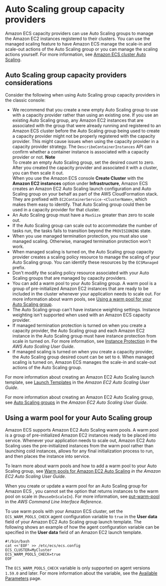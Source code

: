 # Auto Scaling group capacity providers<a name="asg-capacity-providers"></a>

Amazon ECS capacity providers can use Auto Scaling groups to manage the Amazon EC2 instances registered to their clusters\. You can use the managed scaling feature to have Amazon ECS manage the scale\-in and scale\-out actions of the Auto Scaling group or you can manage the scaling actions yourself\. For more information, see [Amazon ECS cluster Auto Scaling](cluster-auto-scaling.md)\.

## Auto Scaling group capacity providers considerations<a name="asg-capacity-providers-considerations"></a>

Consider the following when using Auto Scaling group capacity providers in the classic console:
+ We recommend that you create a new empty Auto Scaling group to use with a capacity provider rather than using an existing one\. If you use an existing Auto Scaling group, any Amazon EC2 instances that are associated with the group that were already running and registered to an Amazon ECS cluster before the Auto Scaling group being used to create a capacity provider might not be properly registered with the capacity provider\. This might cause issues when using the capacity provider in a capacity provider strategy\. The `DescribeContainerInstances` API can confirm whether a container instance is associated with a capacity provider or not\.
**Note**  
To create an empty Auto Scaling group, set the desired count to zero\. After you created the capacity provider and associated it with a cluster, you can then scale it out\.  
When you use the Amazon ECS console **Create Cluster** with the **Amazon EC2 instances** option under **Infrastructure**, Amazon ECS creates an Amazon EC2 Auto Scaling launch configuration and Auto Scaling group on your behalf as part of the AWS CloudFormation stack\. They are prefixed with `EC2ContainerService-<ClusterName>`, which makes them easy to identify\. That Auto Scaling group could then be used in a capacity provider for that cluster\.
+ An Auto Scaling group must have a `MaxSize` greater than zero to scale out\.
+ If the Auto Scaling group can scale out to accommodate the number of tasks run, the tasks fails to transition beyond the `PROVISIONING` state\.
+ When you use managed termination protection, you must also use managed scaling\. Otherwise, managed termination protection won't work\.
+ When managed scaling is turned on, the Auto Scaling group capacity provider creates a scaling policy resource to manage the scaling of your Auto Scaling group\. You can identify these resources by the `ECSManaged` prefix\. 
+ Don't modify the scaling policy resource associated with your Auto Scaling groups that are managed by capacity providers\. 
+ You can add a warm pool to your Auto Scaling group\. A warm pool is a group of pre\-initialized Amazon EC2 instances that are ready to be included in the cluster whenever your application needs to scale out\. For more information about warm pools, see [Using a warm pool for your Auto Scaling group](#using-warm-pool)\.
+ The Auto Scaling group can't have instance weighting settings\. Instance weighting isn't supported when used with an Amazon ECS capacity provider\.
+ If managed termination protection is turned on when you create a capacity provider, the Auto Scaling group and each Amazon EC2 instance in the Auto Scaling group must have instance protection from scale in turned on\. For more information, see [Instance Protection](https://docs.aws.amazon.com/autoscaling/ec2/userguide/as-instance-termination.html#instance-protection) in the *AWS Auto Scaling User Guide*\.
+ If managed scaling is turned on when you create a capacity provider, the Auto Scaling group desired count can be set to `0`\. When managed scaling is turned on, Amazon ECS manages the scale\-in and scale\-out actions of the Auto Scaling group\.

For more information about creating an Amazon EC2 Auto Scaling launch template, see [Launch Templates](https://docs.aws.amazon.com/autoscaling/ec2/userguide/LaunchTemplates.html) in the *Amazon EC2 Auto Scaling User Guide*\.

For more information about creating an Amazon EC2 Auto Scaling group, see [Auto Scaling groups](https://docs.aws.amazon.com/autoscaling/ec2/userguide/AutoScalingGroup.html) in the *Amazon EC2 Auto Scaling User Guide*\.

## Using a warm pool for your Auto Scaling group<a name="using-warm-pool"></a>

Amazon ECS supports Amazon EC2 Auto Scaling warm pools\. A warm pool is a group of pre\-initialized Amazon EC2 instances ready to be placed into service\. Whenever your application needs to scale out, Amazon EC2 Auto Scaling uses the pre\-initialized instances from the warm pool rather than launching cold instances, allows for any final initialization process to run, and then places the instance into service\.

To learn more about warm pools and how to add a warm pool to your Auto Scaling group, see [Warm pools for Amazon EC2 Auto Scaling](https://docs.aws.amazon.com/autoscaling/ec2/userguide/ec2-auto-scaling-warm-pools.html) *in the Amazon EC2 Auto Scaling User Guide*\.

When you create or update a warm pool for an Auto Scaling group for Amazon ECS , you cannot set the option that returns instances to the warm pool on scale in \(`ReuseOnScaleIn`\)\. For more information, see [put\-warm\-pool](https://docs.aws.amazon.com/cli/latest/reference/autoscaling/put-warm-pool.html) in the *AWS Command Line Interface Reference*\.

To use warm pools with your Amazon ECS cluster, set the `ECS_WARM_POOLS_CHECK` agent configuration variable to `true` in the **User data** field of your Amazon EC2 Auto Scaling group launch template\. The following shows an example of how the agent configuration variable can be specified in the **User data** field of an Amazon EC2 launch template\.

```
#!/bin/bash
cat <<'EOF' >> /etc/ecs/ecs.config
ECS_CLUSTER=MyCluster
ECS_WARM_POOLS_CHECK=true
EOF
```

The `ECS_WARM_POOLS_CHECK` variable is only supported on agent versions `1.59.0` and later\. For more information about the variable, see the [Available Parameters](ecs-agent-config.md#ecs-agent-availparam) page\.